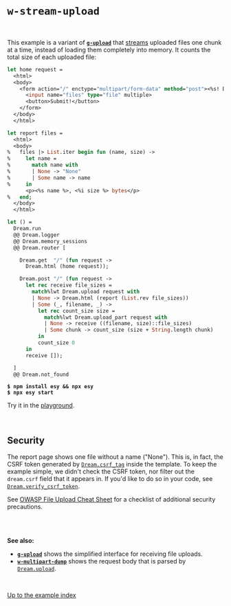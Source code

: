 # `w-stream-upload`

<br>

This example is a variant of [**`g-upload`**](../g-upload#files) that
[streams](https://aantron.github.io/dream/#streaming-uploads) uploaded files
one chunk at a time, instead of loading them completely into memory. It counts
the total size of each uploaded file:

```ocaml
let home request =
  <html>
  <body>
    <form action="/" enctype="multipart/form-data" method="post"><%s! Dream.csrf_tag request %>
      <input name="files" type="file" multiple>
      <button>Submit!</button>
    </form>
  </body>
  </html>

let report files =
  <html>
  <body>
%   files |> List.iter begin fun (name, size) ->
%     let name =
%       match name with
%       | None -> "None"
%       | Some name -> name
%     in
      <p><%s name %>, <%i size %> bytes</p>
%   end;
  </body>
  </html>

let () =
  Dream.run
  @@ Dream.logger
  @@ Dream.memory_sessions
  @@ Dream.router [

    Dream.get  "/" (fun request ->
      Dream.html (home request));

    Dream.post "/" (fun request ->
      let rec receive file_sizes =
        match%lwt Dream.upload request with
        | None -> Dream.html (report (List.rev file_sizes))
        | Some (_, filename, _) ->
          let rec count_size size =
            match%lwt Dream.upload_part request with
            | None -> receive ((filename, size)::file_sizes)
            | Some chunk -> count_size (size + String.length chunk)
          in
          count_size 0
      in
      receive []);

  ]
  @@ Dream.not_found
```

<pre><code><b>$ npm install esy && npx esy</b>
<b>$ npx esy start</b></code></pre>

Try it in the [playground](http://dream.as/w-upload-stream).

<br>

## Security

The report page shows one file without a name ("None"). This is, in fact, the
CSRF token generated by
[`Dream.csrf_tag`](https://aantron.github.io/dream/#val-csrf_tag) inside the
template. To keep the example simple, we didn't check the CSRF token, nor filter
out the `dream.csrf` field that it appears in. If you'd like to do so in your
code, see
[`Dream.verify_csrf_token`](https://aantron.github.io/dream/#val-verify_csrf_token).

See [OWASP File Upload Cheat
Sheet](https://cheatsheetseries.owasp.org/cheatsheets/File_Upload_Cheat_Sheet.html)
for a checklist of additional security precautions.

<br>
<br>

**See also:**

- [**`g-upload`**](../g-upload#files) shows the simplified interface for
  receiving file uploads.
- [**`w-multipart-dump`**](../w-multipart-dump#files) shows the request body
  that is parsed by
  [`Dream.upload`](https://aantron.github.io/dream/#val-upload).

<br>

[Up to the example index](../#examples)
